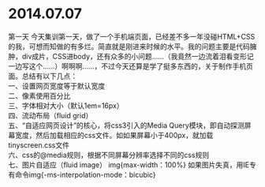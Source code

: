 2014.07.07
======
第一天
      今天集训第一天，做了一个手机端页面，已经差不多一年没碰HTML+CSS的我，可想而知做的有多烂。简直就是刚进来时候的水平。我的问题主要是代码臃肿，div成片，CSS进body，还有众多的小问题……（我竟然一边流着泪看变形记一边写这个……）啊啊啊……，不过今天还算是学了挺多东西的，关于制作手机页面。总结有以下几点：  
  一、设置网页宽度等于默认宽度<mate name="viewport" content="width=device-width,inital-scale=1"/>  
  二、像素使用百分比  
  三、字体相对大小（默认1em=16px）  
  四、流动布局（fluid grid）  
  五、“自适应网页设计”的核心，将css3引入的Media Query模块，即自动探测屏幕宽度，然后加载相应的css文件。如<link rel="stylesheet" type="text/css" meta="screen and(max-device-width:400px)" href="tinyscreen.css"/>如果屏幕小于400px，就加载tinyscreen.css文件  
  六、css的@media规则，根据不同屏幕分辨率选择不同的css规则   
  七、图片自适应（fluid image） img{max-width：100%} 如果图片失真，用IE专有命令img{-ms-interpolation-mode：bicubic}
  
